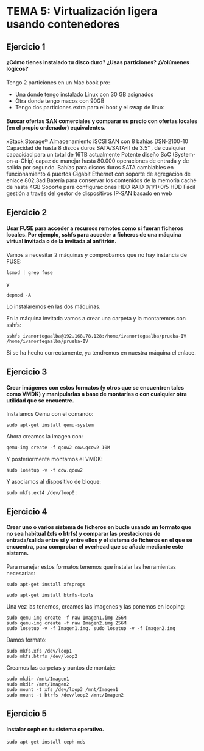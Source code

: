 # TEMA 5: Virtualización ligera usando contenedores

## Ejercicio 1

#### ¿Cómo tienes instalado tu disco duro? ¿Usas particiones? ¿Volúmenes lógicos?
Tengo 2 particiones en un Mac book pro:
- Una donde tengo instalado Linux con 30 GB asignados
- Otra donde tengo macos con 90GB
- Tengo dos particiones extra para el boot y el swap de linux


#### Buscar ofertas SAN comerciales y comparar su precio con ofertas locales (en el propio ordenador) equivalentes.

xStack Storage® Almacenamiento iSCSI SAN con 8 bahías
DSN-2100-10
Capacidad de hasta 8 discos duros SATA/SATA-II de 3.5” , de cualquier capacidad para un total de 16TB actualmente
Potente diseño SoC (System-on-a-Chip) capaz de manejar hasta 80.000 operaciones de entrada y de salida por segundo.
Bahías para discos duros SATA cambiables en funcionamiento
4 puertos Gigabit Ethernet con soporte de agregación de enlace 802.3ad
Batería para conservar los contenidos de la memoria caché de hasta 4GB
Soporte para configuraciones HDD RAID 0/1/1+0/5 HDD
Fácil gestión a través del gestor de dispositivos IP-SAN basado en web

## Ejercicio 2
#### Usar FUSE para acceder a recursos remotos como si fueran ficheros locales. Por ejemplo, sshfs para acceder a ficheros de una máquina virtual invitada o de la invitada al anfitrión.

Vamos a necesitar 2 máquinas y comprobamos que no hay instancia de FUSE:

```
lsmod | grep fuse
```
y
```
depmod -A
```
Lo instalaremos en las dos máquinas.

En la máquina invitada vamos a crear una carpeta y la montaremos con sshfs:
```
sshfs ivanortegaalba@192.168.78.128:/home/ivanortegaalba/prueba-IV /home/ivanortegaalba/prueba-IV
```
Si se ha hecho correctamente, ya tendremos en nuestra máquina el enlace.

## Ejercicio 3
#### Crear imágenes con estos formatos (y otros que se encuentren tales como VMDK) y manipularlas a base de montarlas o con cualquier otra utilidad que se encuentre.

Instalamos Qemu con el comando:
```
sudo apt-get install qemu-system
```
Ahora creamos la imagen con:

```
qemu-img create -f qcow2 cow.qcow2 10M
```
Y posteriormente montamos el VMDK:
```
sudo losetup -v -f cow.qcow2
```
Y asociamos al dispositivo de bloque:
```
sudo mkfs.ext4 /dev/loop0:
```

## Ejercicio 4
#### Crear uno o varios sistema de ficheros en bucle usando un formato que no sea habitual (xfs o btrfs) y comparar las prestaciones de entrada/salida entre sí y entre ellos y el sistema de ficheros en el que se encuentra, para comprobar el overhead que se añade mediante este sistema.
Para manejar estos formatos tenemos que instalar las herramientas necesarias:
```
sudo apt-get install xfsprogs
```
```
sudo apt-get install btrfs-tools
```
Una vez las tenemos, creamos las imagenes y las ponemos en looping:
```
sudo qemu-img create -f raw Imagen1.img 256M
sudo qemu-img create -f raw Imagen2.img 256M
sudo losetup -v -f Imagen1.img. sudo losetup -v -f Imagen2.img
```
Damos formato:
```
sudo mkfs.xfs /dev/loop1
sudo mkfs.btrfs /dev/loop2
```
Creamos las carpetas y puntos de montaje:
```
sudo mkdir /mnt/Imagen1
sudo mkdir /mnt/Imagen2
sudo mount -t xfs /dev/loop3 /mnt/Imagen1
sudo mount -t btrfs /dev/loop2 /mnt/Imagen2
```
## Ejercicio 5
#### Instalar ceph en tu sistema operativo.
```
sudo apt-get install ceph-mds
```
